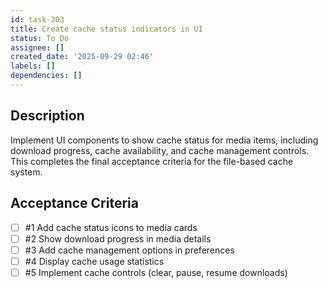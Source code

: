 ```yaml
---
id: task-303
title: Create cache status indicators in UI
status: To Do
assignee: []
created_date: '2025-09-29 02:46'
labels: []
dependencies: []
---
```


## Description

<!-- SECTION:DESCRIPTION:BEGIN -->
Implement UI components to show cache status for media items, including download progress, cache availability, and cache management controls. This completes the final acceptance criteria for the file-based cache system.
<!-- SECTION:DESCRIPTION:END -->

## Acceptance Criteria
<!-- AC:BEGIN -->
- [ ] #1 Add cache status icons to media cards
- [ ] #2 Show download progress in media details
- [ ] #3 Add cache management options in preferences
- [ ] #4 Display cache usage statistics
- [ ] #5 Implement cache controls (clear, pause, resume downloads)
<!-- AC:END -->
